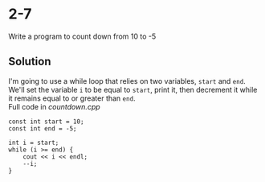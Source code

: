 # 2-7
Write a program to count down from 10 to -5

## Solution
I'm going to use a while loop that relies on two variables, `start` and `end`. We'll set the variable `i` to be equal to `start`, print it, then decrement it while it remains equal to or greater than `end`.  
Full code in _countdown.cpp_
```
const int start = 10;
const int end = -5;

int i = start;
while (i >= end) {
    cout << i << endl;
    --i;
}
```
